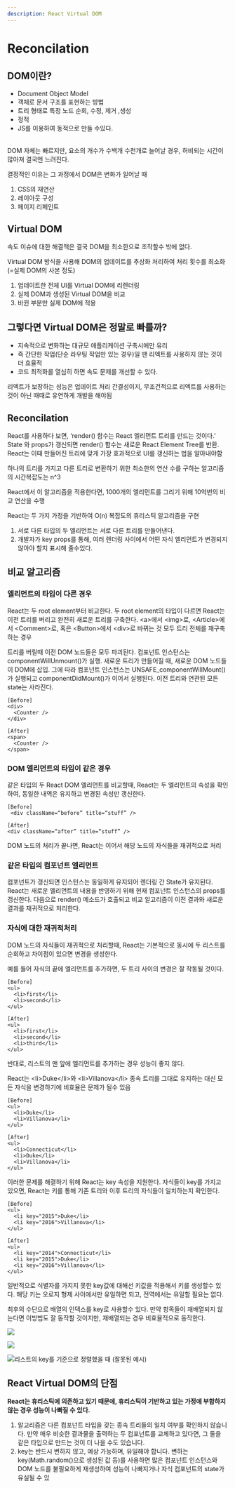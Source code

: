 ```yaml
---
description: React Virtual DOM
---
```


# Reconcilation

## **DOM이란?**

* Document Object Model
* 객체로 문서 구조를 표현하는 방법
* 트리 형태로 특정 노드 순회, 수정, 제거 ,생성
* 정적
* JS를 이용하여 동적으로 만들 수있다.

\
 DOM 자체는 빠르지만, 요소의 개수가 수백개 수천개로 늘어날 경우, 허비되는 시간이 많아져 결국엔 느려진다. 

결정적인 이유는 그 과정에서 DOM은 변화가 일어날 때

1. CSS의 재연산
2. 레이아웃 구성
3. 페이지 리페인트

## Virtual DOM

속도 이슈에 대한 해결책은 결국 DOM을 최소한으로 조작할수 밖에 없다.

Virtual DOM 방식을 사용해 DOM의 업데이트를 추상화 처리하여 처리 횟수를 최소화(=실제 DOM의 사본 정도)

1. 업데이트한 전체 UI를 Virtual DOM에 리렌더링
2. 실제 DOM과 생성된 Virtual DOM을 비교
3. 바뀐 부분만 실제 DOM에 적용

## 그렇다면 Virtual DOM은 정말로 빠를까?

* 지속적으로 변화하는 대규모 애플리케이션 구축시에만 유리
* 즉 간단한 작업(단순 라우팅 작업만 있는 경우)일 땐 리엑트를 사용하지 않는 것이 더 효율적
* 코드 최적화를 열심히 하면 속도 문제를 개선할 수 있다. 

리엑트가 보장하는 성능은 업데이트 처리 간결성이지, 무조건적으로 리엑트를 사용하는 것이 아닌 때때로 유연하게 개발을 해야됨

## Reconcilation

React를 사용하다 보면, ‘render() 함수는 React 엘리먼트 트리를 만드는 것이다.’ State 와 props가 갱신되면 render() 함수는 새로운 React Element Tree를 반환. React는 이때 만들어진 트리에 맞게 가장 효과적으로 UI를 갱신하는 법을 알아내야함

하나의 트리를 가지고 다른 트리로 변환하기 위한 최소한의 연산 수를 구하는 알고리즘의 시간복잡도는 n^3 

React에서 이 알고리즘을 적용한다면, 1000개의 엘리먼트를 그리기 위해 10억번의 비교 연산을 수행 

React는 두 가지 가정을 기반하여 O(n) 복잡도의 휴리스틱 알고리즘을 구현

1. 서로 다른 타입의 두 엘리먼트는 서로 다른 트리를 만들어낸다.
2. 개발자가 key props를 통해, 여러 렌더링 사이에서 어떤 자식 엘리먼트가 변경되지 않아야 할지 표시해 줄수있다. 

## 비교 알고리즘

### **엘리먼트의 타입이 다른 경우**

React는 두 root element부터 비교한다. 두 root element의 타입이 다르면 React는 이전 트리를 버리고 완전히 새로운 트리를 구축한다. \<a>에서 \<img>로, \<Article>에서 \<Comment>로, 혹은 \<Button>에서 \<div>로 바뀌는 것 모두 트리 전체를 재구축하는 경우

트리를 버릴때 이전 DOM 노드들은 모두 파괴된다. 컴포넌트 인스턴스는 componentWillUnmount()가 실행. 새로운 트리가 만들어질 때, 새로운 DOM 노드들이 DOM에 삽입. 그에 따라 컴포넌트 인스턴스는 UNSAFE_componentWillMount()가 실행되고 componentDidMount()가 이어서 실행된다. 이전 트리와 연관된 모든 state는 사라진다. 

```markup
[Before]
<div>
  <Counter />
</div>

[After]
<span>
  <Counter />
</span>
```

### DOM 엘리먼트의 타입이 같은 경우

같은 타입의 두 React DOM 엘리먼트를 비교할때, React는 두 엘리먼트의 속성을 확인하여, 동일한 내역은 유지하고 변경된 속성만 갱신한다. 

```markup
[Before]
 <div className=“before” title=“stuff” />

[After]
<div className=“after” title=“stuff” />
```

DOM 노드의 처리가 끝나면, React는 이어서 해당 노드의 자식들을 재귀적으로 처리

### 같은 타입의 컴포넌트 엘리먼트

컴포넌트가 갱신되면 인스턴스는 동일하게 유지되어 렌더링 간 State가 유지된다. React는 새로운 엘리먼트의 내용을 반영하기 위해 현재 컴포넌트 인스턴스의 props를 갱신한다. 다음으로 render() 메소드가 호출되고 비교 알고리즘이 이전 결과와 새로운 결과를 재귀적으로 처리한다.

### 자식에 대한 재귀적처리

DOM 노드의 자식들이 재귀적으로 처리할때, React는 기본적으로 동시에 두 리스트를 순회하고 차이점이 있으면 변경을 생성한다. 

예를 들어 자식의 끝에 엘리먼트를 추가하면, 두 트리 사이의 변경은 잘 작동될 것이다.

```markup
[Before]
<ul>
  <li>first</li>
  <li>second</li>
</ul>

[After]
<ul>
  <li>first</li>
  <li>second</li>
  <li>third</li>
</ul>
```

반대로, 리스트의 맨 앞에 엘리먼트를 추가하는 경우 성능이 좋지 않다. 

React는 \<li>Duke\</li>와 \<li>Villanova\</li> 종속 트리를 그대로 유지하는 대신 모든 자식을 변경하기에 비효율은 문제가 될수 있음

```markup
[Before]
<ul>
  <li>Duke</li>
  <li>Villanova</li>
</ul>

[After]
<ul>
  <li>Connecticut</li>
  <li>Duke</li>
  <li>Villanova</li>
</ul>
```

이러한 문제를 해결하기 위해 React는 key 속성을 지원한다. 자식들이 key를 가지고 있으면, React는 키를 통해 기존 트리와 이후 트리의 자식들이 일치하는지 확인한다. 

```markup
[Before]
<ul>
  <li key="2015">Duke</li>
  <li key="2016">Villanova</li>
</ul>

[After]
<ul>
  <li key="2014">Connecticut</li>
  <li key="2015">Duke</li>
  <li key="2016">Villanova</li>
</ul>
```

일반적으로 식별자를 가지지 못한 key값에 대해선 키값을 적용해서 키를 생성할수 있다. 해당 키는 오로지 형제 사이에서만 유일하면 되고, 전역에서는 유일할 필요는 없다.

최후의 수단으로 배열의 인덱스를 key로 사용할수 있다. 만약 항목들이 재배열되지 않는다면 이방법도 잘 동작할 것이지만, 재배열되는 경우 비효율적으로 동작한다. 

![](<.gitbook/assets/스크린샷 2021-09-22 오후 8.28.14.png>)

![](<.gitbook/assets/스크린샷 2021-09-22 오후 8.11.10.png>)

![리스트의 key를 기준으로 정렬했을 때 (잘못된 예시)](<.gitbook/assets/key=index (1).png>)

## React Virtual DOM의 단점

**React는 휴리스틱에 의존하고 있기 때문에, 휴리스틱이 기반하고 있는 가정에 부합하지 않는 경우 성능이 나빠질 수 있다.**

1. 알고리즘은 다른 컴포넌트 타입을 갖는 종속 트리들의 일치 여부를 확인하지 않습니다. 만약 매우 비슷한 결과물을 출력하는 두 컴포넌트를 교체하고 있다면, 그 둘을 같은 타입으로 만드는 것이 더 나을 수도 있습니다. 
2. key는 반드시 변하지 않고, 예상 가능하며, 유일해야 합니다. 변하는 key(Math.random()으로 생성된 값 등)를 사용하면 많은 컴포넌트 인스턴스와 DOM 노드를 불필요하게 재생성하여 성능이 나빠지거나 자식 컴포넌트의 state가 유실될 수 있

